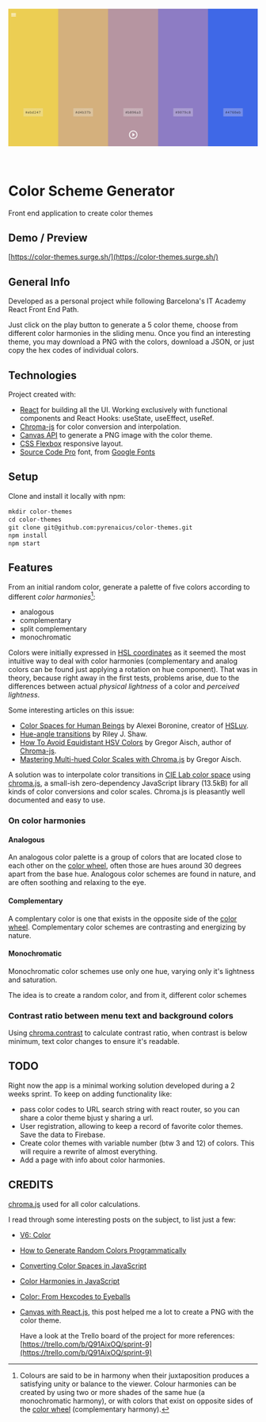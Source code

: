 ![Color theme header image](./src/assets/images/readme-header.png)

<br/>

# Color Scheme Generator

Front end application to create color themes

## Demo / Preview

[https://color-themes.surge.sh/](https://color-themes.surge.sh/)

## General Info

Developed as a personal project while following Barcelona's IT Academy React Front End Path.

Just click on the play button to generate a 5 color theme, choose from different color harmonies in the sliding menu. Once you find an interesting theme, you may download a PNG with the colors, download a JSON, or just copy the hex codes of individual colors.

## Technologies

Project created with:

- [React](https://reactjs.org/) for building all the UI. Working exclusively with functional components and React Hooks: useState, useEffect, useRef.
- [Chroma-js](http://vis4.net/chromajs/) for color conversion and interpolation.
- [Canvas API](https://developer.mozilla.org/en-US/docs/Web/API/Canvas_API) to generate a PNG image with the color theme.
- [CSS Flexbox](https://developer.mozilla.org/en-US/docs/Learn/CSS/CSS_layout/Flexbox) responsive layout.
- [Source Code Pro](https://github.com/adobe-fonts/source-code-pro) font, from [Google Fonts](https://fonts.google.com/)

## Setup

Clone and install it locally with npm:

```
mkdir color-themes
cd color-themes
git clone git@github.com:pyrenaicus/color-themes.git
npm install
npm start
```

## Features

From an initial random color, generate a palette of five colors according to different _color harmonies_[^1]:

- analogous
- complementary
- split complementary
- monochromatic

Colors were initially expressed in [HSL coordinates](https://en.wikipedia.org/wiki/HSL_and_HSV) as it seemed the most intuitive way to deal with color harmonies (complementary and analog colors can be found just applying a rotation on hue component).
That was in theory, because right away in the first tests, problems arise, due to the differences between actual _physical lightness_ of a color and _perceived lightness_.

Some interesting articles on this issue:

- [Color Spaces for Human Beings](https://www.boronine.com/2012/03/26/Color-Spaces-for-Human-Beings/) by Alexei Boronine, creator of [HSLuv](https://www.hsluv.org/).
- [Hue-angle transitions](https://rileyjshaw.com/blog/hue-angle-transitions#fnref-1) by Riley J. Shaw.
- [How To Avoid Equidistant HSV Colors](https://www.vis4.net/blog/2011/12/avoid-equidistant-hsv-colors/) by Gregor Aisch, author of [Chroma-js](https://github.com/gka/chroma.js).
- [Mastering Multi-hued Color Scales with Chroma.js](https://www.vis4.net/blog/2013/09/mastering-multi-hued-color-scales/) by Gregor Aisch.

A solution was to interpolate color transitions in [CIE Lab color space](https://en.wikipedia.org/wiki/CIELAB_color_space) using [chroma.js](https://vis4.net/chromajs/#color-scales), a small-ish zero-dependency JavaScript library (13.5kB) for all kinds of color conversions and color scales. Chroma.js is pleasantly well documented and easy to use.

### On color harmonies

#### Analogous

An analogous color palette is a group of colors that are located close to each other on the [color wheel](https://en.wikipedia.org/wiki/Color_wheel), often those are hues around 30 degrees apart from the base hue.
Analogous color schemes are found in nature, and are often soothing and relaxing to the eye.

#### Complementary

A complentary color is one that exists in the opposite side of the [color wheel](https://en.wikipedia.org/wiki/Color_wheel).
Complementary color schemes are contrasting and energizing by nature.

#### Monochromatic

Monochromatic color schemes use only one hue, varying only it's lightness and saturation.

The idea is to create a random color, and from it, different color schemes

### Contrast ratio between menu text and background colors

Using [chroma.contrast](https://vis4.net/chromajs/#chroma-contrast) to calculate contrast ratio, when contrast is below minimum, text color changes to ensure it's readable.

## TODO

Right now the app is a minimal working solution developed during a 2 weeks sprint. To keep on adding functionality like:

- pass color codes to URL search string with react router, so you can share a color theme bjust y sharing a url.
- User registration, allowing to keep a record of favorite color themes. Save the data to Firebase.
- Create color themes with variable number (btw 3 and 12) of colors. This will require a rewrite of almost everything.
- Add a page with info about color harmonies.

## CREDITS

[chroma.js](https://vis4.net/chromajs) used for all color calculations.

I read through some interesting posts on the subject, to list just a few:

- [V6: Color](https://v6.robweychert.com/blog/2018/02/v6-color/)
- [How to Generate Random Colors Programmatically](https://martin.ankerl.com/2009/12/09/how-to-create-random-colors-programmatically/)
- [Converting Color Spaces in JavaScript](https://css-tricks.com/converting-color-spaces-in-javascript/)
- [Color Harmonies in JavaScript](https://dev.to/benjaminadk/make-color-math-great-again--45of)
- [Color: From Hexcodes to Eyeballs](http://jamie-wong.com/post/color/)
- [Canvas with React.js](https://medium.com/@pdx.lucasm/canvas-with-react-js-32e133c05258), this post helped me a lot to create a PNG with the color theme.

  Have a look at the Trello board of the project for more references: [https://trello.com/b/Q91AixOQ/sprint-9](https://trello.com/b/Q91AixOQ/sprint-9)

[^1]: Colours are said to be in harmony when their juxtaposition produces a satisfying unity or balance to the viewer. Colour harmonies can be created by using two or more shades of the same hue (a monochromatic harmony), or with colors that exist on opposite sides of the [color wheel](https://en.wikipedia.org/wiki/Color_wheel) (complementary harmony).
